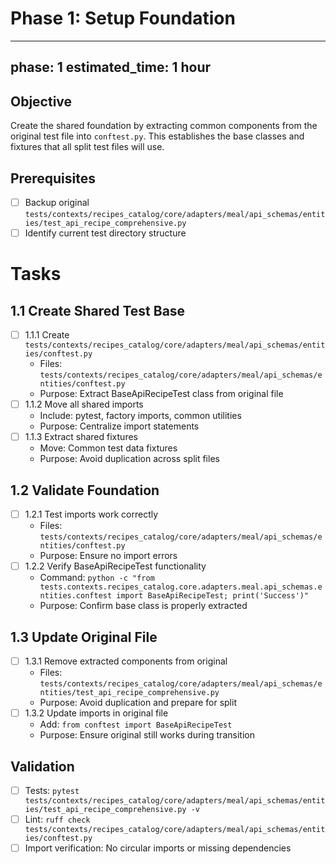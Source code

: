# Phase 1: Setup Foundation

---
phase: 1
estimated_time: 1 hour
---

## Objective
Create the shared foundation by extracting common components from the original test file into `conftest.py`. This establishes the base classes and fixtures that all split test files will use.

## Prerequisites
- [ ] Backup original `tests/contexts/recipes_catalog/core/adapters/meal/api_schemas/entities/test_api_recipe_comprehensive.py`
- [ ] Identify current test directory structure

# Tasks

## 1.1 Create Shared Test Base
- [ ] 1.1.1 Create `tests/contexts/recipes_catalog/core/adapters/meal/api_schemas/entities/conftest.py`
  - Files: `tests/contexts/recipes_catalog/core/adapters/meal/api_schemas/entities/conftest.py`
  - Purpose: Extract BaseApiRecipeTest class from original file
- [ ] 1.1.2 Move all shared imports
  - Include: pytest, factory imports, common utilities
  - Purpose: Centralize import statements
- [ ] 1.1.3 Extract shared fixtures
  - Move: Common test data fixtures
  - Purpose: Avoid duplication across split files

## 1.2 Validate Foundation
- [ ] 1.2.1 Test imports work correctly
  - Files: `tests/contexts/recipes_catalog/core/adapters/meal/api_schemas/entities/conftest.py`
  - Purpose: Ensure no import errors
- [ ] 1.2.2 Verify BaseApiRecipeTest functionality
  - Command: `python -c "from tests.contexts.recipes_catalog.core.adapters.meal.api_schemas.entities.conftest import BaseApiRecipeTest; print('Success')"`
  - Purpose: Confirm base class is properly extracted

## 1.3 Update Original File
- [ ] 1.3.1 Remove extracted components from original
  - Files: `tests/contexts/recipes_catalog/core/adapters/meal/api_schemas/entities/test_api_recipe_comprehensive.py`
  - Purpose: Avoid duplication and prepare for split
- [ ] 1.3.2 Update imports in original file
  - Add: `from conftest import BaseApiRecipeTest`
  - Purpose: Ensure original still works during transition

## Validation
- [ ] Tests: `pytest tests/contexts/recipes_catalog/core/adapters/meal/api_schemas/entities/test_api_recipe_comprehensive.py -v`
- [ ] Lint: `ruff check tests/contexts/recipes_catalog/core/adapters/meal/api_schemas/entities/conftest.py`
- [ ] Import verification: No circular imports or missing dependencies 